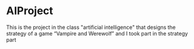 # AIProject
This is the project in the class "artificial intelligence" that designs the strategy of a game “Vampire and Werewolf” and I took part in the strategy part

